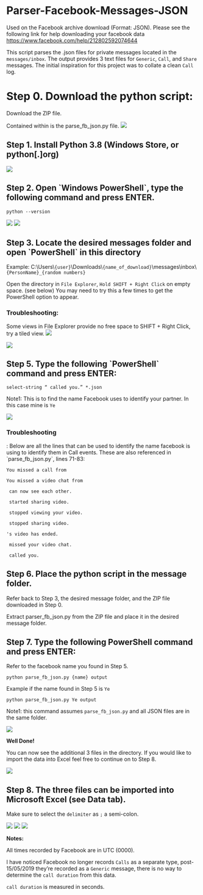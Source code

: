 # Parser-Facebook-Messages-JSON
Used on the Facebook archive download (Format: JSON). 
Please see the following link for help downloading your facebook data https://www.facebook.com/help/212802592074644

This script parses the .json files for private messages located in the `messages/inbox`. 
The output provides 3 text files for `Generic`, `Call`, and `Share` messages. 
The initial inspiration for this project was to collate a clean `Call` log.

<h1>Step 0. Download the python script:</h1>
Download the ZIP file.
  
Contained within is the parse_fb_json.py file.
<img src="https://github.com/mjones-l/Parser-Facebook-Messages-JSON/blob/master/resources/Step0DownloadScript.JPG">

<h2>Step 1. Install Python 3.8 (Windows Store, or python[.]org)</h2>

<img src="https://github.com/mjones-l/Parser-Facebook-Messages-JSON/blob/master/resources/Step1Python.png">

<h2>Step 2. Open `Windows PowerShell`, type the following command and press ENTER.</h2>

`python --version`

<img src="https://github.com/mjones-l/Parser-Facebook-Messages-JSON/blob/master/resources/Step2aPowerShell.png">

<img src="https://github.com/mjones-l/Parser-Facebook-Messages-JSON/blob/master/resources/Step2bPythonVersion.png">

<h2>Step 3. Locate the desired messages folder and open `PowerShell` in this directory</h2>

Example:  C:\Users\\`{user}`\Downloads\\`{name_of_download}`\\messages\inbox\\`{PersonName}_{random numbers}`

Open the directory in `File Explorer`, `Hold SHIFT + Right Click` on empty space. (see below) You may need to try this a few times to get the PowerShell option to appear.

<h3>Troubleshooting:</h3>  

Some views in File Explorer provide no free space to SHIFT + Right Click, try a tiled view.
<img src="https://github.com/mjones-l/Parser-Facebook-Messages-JSON/blob/master/resources/Step3bTroubleshooting.JPG">

<img src="https://github.com/mjones-l/Parser-Facebook-Messages-JSON/blob/master/resources/Step3InboxFolderOpenPowerShell.png">

<h2>Step 5. Type the following `PowerShell` command and press ENTER: </h2>

`select-string “ called you.” *.json`

Note1: This is to find the name Facebook uses to identify your partner. In this case mine is `Ye`

<img src="https://github.com/mjones-l/Parser-Facebook-Messages-JSON/blob/master/resources/Step5FindFacebookName.png">

<h3>Troubleshooting</h3>: Below are all the lines that can be used to identify the name facebook is using to identify them in Call events. These are also referenced in `parse_fb_json.py`, lines 71-83: 

`You missed a call from `

`You missed a video chat from `

` can now see each other.`

` started sharing video.`

` stopped viewing your video.`

` stopped sharing video.`

`'s video has ended.`

` missed your video chat.`

` called you.`

<h2>Step 6. Place the python script in the message folder.</h2>

Refer back to Step 3, the desired message folder, and the ZIP file downloaded in Step 0.

Extract parser_fb_json.py from the ZIP file and place it in the desired message folder.

<h2>Step 7. Type the following PowerShell command and press ENTER: </h2>

Refer to the facebook name you found in Step 5.

`python parse_fb_json.py {name} output`

Example if the name found in Step 5 is `Ye`

`python parse_fb_json.py Ye output`


Note1: this command assumes `parse_fb_json.py` and all JSON files are in the same folder.

<img src="https://github.com/mjones-l/Parser-Facebook-Messages-JSON/blob/master/resources/Step6aRunScript.png">

**Well Done!**

You can now see the additional 3 files in the directory. If you would like to import the data into Excel feel free to continue on to Step 8.

<img src="https://github.com/mjones-l/Parser-Facebook-Messages-JSON/blob/master/resources/Step6bSeeResultingFiles.png">

<h2>Step 8. The three files can be imported into Microsoft Excel (see Data tab).</h2>
  
Make sure to select the `delimiter` as `;` a semi-colon.

<img src="https://github.com/mjones-l/Parser-Facebook-Messages-JSON/blob/master/resources/Step7aImportSpreadsheet.png">


<img src="https://github.com/mjones-l/Parser-Facebook-Messages-JSON/blob/master/resources/Step7bImportDelimiter.png">

<img src="https://github.com/mjones-l/Parser-Facebook-Messages-JSON/blob/master/resources/Step7cNoteStrange.png">

**Notes:**

All times recorded by Facebook are in UTC (0000).

I have noticed Facebook no longer records `Calls` as a separate type, post-15/05/2019 they’re recorded as a `Generic` message, there is no way to determine the `call duration` from this data.

`call duration` is measured in seconds.

